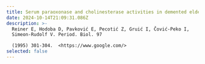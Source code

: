 ```yaml
---
title: Serum paraoxonase and cholinesterase activities in demented eldery patients
date: 2024-10-14T21:09:31.086Z
description: >-
  Reiner E, Hodoba D, Pavković E, Pecotić Z, Gruić I, Čović-Peko I,
  Simeon-Rudolf V. Period. Biol. 97

  (1995) 301-304.  <https://www.google.com/>
selected: false
---
```

